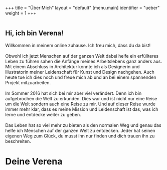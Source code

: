 +++
title = "Über Mich"
layout = "default"
[menu.main]
identifier = "ueber"
weight = 1
+++

<div class="image-ego-container">
	<img id="image-ego" src="/img/verena.jpg" alt="">
	<h2>Hi, ich bin Verena!</h2>
	<p>Willkommen in meinem online zuhause.  Ich freu mich, dass du da bist! <br><br>
	Obwohl ich jetzt Menschen auf der ganzen Welt dabei helfe ein erfüllteres Leben zu führen sahen die Anfänge meines Arbeitslebens ganz anders aus. Mit einem Abschluss in Architektur konnte ich als Designerin und Illustratorin meiner Leidenschaft für Kunst und Design nachgehen. Auch heute tue ich dies noch und freue mich ab und an bei einem spannenden Projekt mitzuarbeiten. <br><br>
	Im Sommer 2016 hat sich bei mir aber viel verändert. Denn ich bin aufgebrochen die Welt zu erkunden. Dies war und ist nicht nur eine Reise um die Welt sondern auch eine Reise zu mir. Und auf dieser Reise wurde immer mehr klar, dass es meine Mission und Leidenschaft ist das, was ich lerne und entdecke weiter zu geben. <br><br>
	Das Leben hat so viel mehr zu bieten als den normalen Weg und genau das helfe ich Menschen auf der ganzen Welt zu entdecken. Jeder hat seinen eigenen Weg zum Glück, du musst ihn nur finden und dich trauen ihn zu beschreiten.
	</p>
	<h1 class="signature">Deine Verena</h1>
</div>